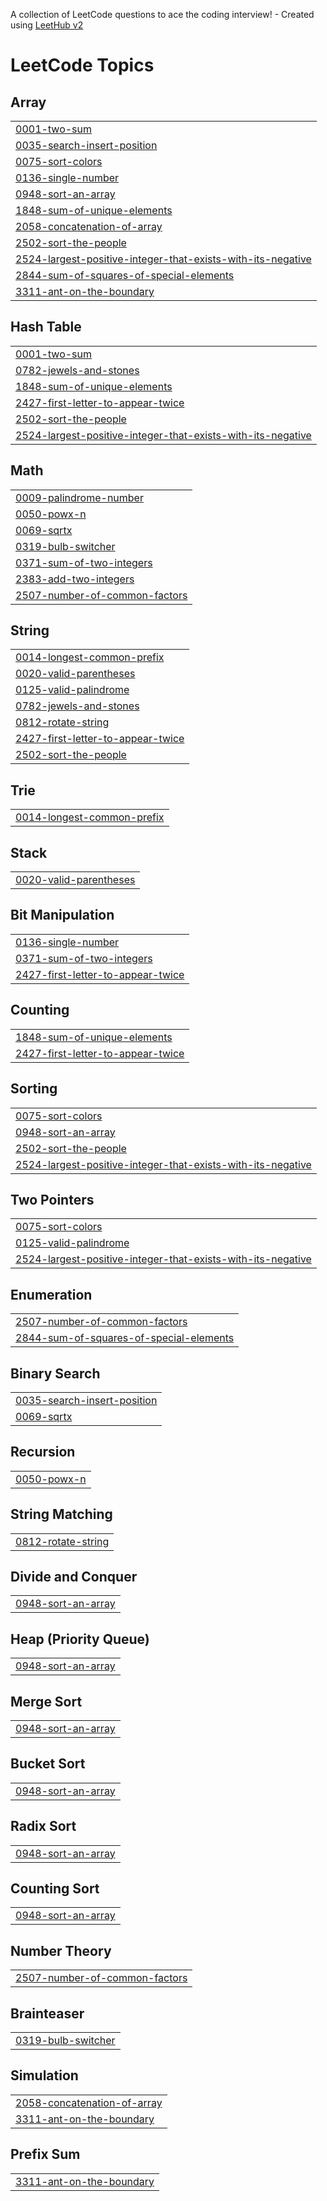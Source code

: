 A collection of LeetCode questions to ace the coding interview! - Created using [LeetHub v2](https://github.com/arunbhardwaj/LeetHub-2.0)
<!---LeetCode Topics Start-->
# LeetCode Topics
## Array
|  |
| ------- |
| [0001-two-sum](https://github.com/sidhasamad/Leetcode-solutions/tree/master/0001-two-sum) |
| [0035-search-insert-position](https://github.com/sidhasamad/Leetcode-solutions/tree/master/0035-search-insert-position) |
| [0075-sort-colors](https://github.com/sidhasamad/Leetcode-solutions/tree/master/0075-sort-colors) |
| [0136-single-number](https://github.com/sidhasamad/Leetcode-solutions/tree/master/0136-single-number) |
| [0948-sort-an-array](https://github.com/sidhasamad/Leetcode-solutions/tree/master/0948-sort-an-array) |
| [1848-sum-of-unique-elements](https://github.com/sidhasamad/Leetcode-solutions/tree/master/1848-sum-of-unique-elements) |
| [2058-concatenation-of-array](https://github.com/sidhasamad/Leetcode-solutions/tree/master/2058-concatenation-of-array) |
| [2502-sort-the-people](https://github.com/sidhasamad/Leetcode-solutions/tree/master/2502-sort-the-people) |
| [2524-largest-positive-integer-that-exists-with-its-negative](https://github.com/sidhasamad/Leetcode-solutions/tree/master/2524-largest-positive-integer-that-exists-with-its-negative) |
| [2844-sum-of-squares-of-special-elements](https://github.com/sidhasamad/Leetcode-solutions/tree/master/2844-sum-of-squares-of-special-elements) |
| [3311-ant-on-the-boundary](https://github.com/sidhasamad/Leetcode-solutions/tree/master/3311-ant-on-the-boundary) |
## Hash Table
|  |
| ------- |
| [0001-two-sum](https://github.com/sidhasamad/Leetcode-solutions/tree/master/0001-two-sum) |
| [0782-jewels-and-stones](https://github.com/sidhasamad/Leetcode-solutions/tree/master/0782-jewels-and-stones) |
| [1848-sum-of-unique-elements](https://github.com/sidhasamad/Leetcode-solutions/tree/master/1848-sum-of-unique-elements) |
| [2427-first-letter-to-appear-twice](https://github.com/sidhasamad/Leetcode-solutions/tree/master/2427-first-letter-to-appear-twice) |
| [2502-sort-the-people](https://github.com/sidhasamad/Leetcode-solutions/tree/master/2502-sort-the-people) |
| [2524-largest-positive-integer-that-exists-with-its-negative](https://github.com/sidhasamad/Leetcode-solutions/tree/master/2524-largest-positive-integer-that-exists-with-its-negative) |
## Math
|  |
| ------- |
| [0009-palindrome-number](https://github.com/sidhasamad/Leetcode-solutions/tree/master/0009-palindrome-number) |
| [0050-powx-n](https://github.com/sidhasamad/Leetcode-solutions/tree/master/0050-powx-n) |
| [0069-sqrtx](https://github.com/sidhasamad/Leetcode-solutions/tree/master/0069-sqrtx) |
| [0319-bulb-switcher](https://github.com/sidhasamad/Leetcode-solutions/tree/master/0319-bulb-switcher) |
| [0371-sum-of-two-integers](https://github.com/sidhasamad/Leetcode-solutions/tree/master/0371-sum-of-two-integers) |
| [2383-add-two-integers](https://github.com/sidhasamad/Leetcode-solutions/tree/master/2383-add-two-integers) |
| [2507-number-of-common-factors](https://github.com/sidhasamad/Leetcode-solutions/tree/master/2507-number-of-common-factors) |
## String
|  |
| ------- |
| [0014-longest-common-prefix](https://github.com/sidhasamad/Leetcode-solutions/tree/master/0014-longest-common-prefix) |
| [0020-valid-parentheses](https://github.com/sidhasamad/Leetcode-solutions/tree/master/0020-valid-parentheses) |
| [0125-valid-palindrome](https://github.com/sidhasamad/Leetcode-solutions/tree/master/0125-valid-palindrome) |
| [0782-jewels-and-stones](https://github.com/sidhasamad/Leetcode-solutions/tree/master/0782-jewels-and-stones) |
| [0812-rotate-string](https://github.com/sidhasamad/Leetcode-solutions/tree/master/0812-rotate-string) |
| [2427-first-letter-to-appear-twice](https://github.com/sidhasamad/Leetcode-solutions/tree/master/2427-first-letter-to-appear-twice) |
| [2502-sort-the-people](https://github.com/sidhasamad/Leetcode-solutions/tree/master/2502-sort-the-people) |
## Trie
|  |
| ------- |
| [0014-longest-common-prefix](https://github.com/sidhasamad/Leetcode-solutions/tree/master/0014-longest-common-prefix) |
## Stack
|  |
| ------- |
| [0020-valid-parentheses](https://github.com/sidhasamad/Leetcode-solutions/tree/master/0020-valid-parentheses) |
## Bit Manipulation
|  |
| ------- |
| [0136-single-number](https://github.com/sidhasamad/Leetcode-solutions/tree/master/0136-single-number) |
| [0371-sum-of-two-integers](https://github.com/sidhasamad/Leetcode-solutions/tree/master/0371-sum-of-two-integers) |
| [2427-first-letter-to-appear-twice](https://github.com/sidhasamad/Leetcode-solutions/tree/master/2427-first-letter-to-appear-twice) |
## Counting
|  |
| ------- |
| [1848-sum-of-unique-elements](https://github.com/sidhasamad/Leetcode-solutions/tree/master/1848-sum-of-unique-elements) |
| [2427-first-letter-to-appear-twice](https://github.com/sidhasamad/Leetcode-solutions/tree/master/2427-first-letter-to-appear-twice) |
## Sorting
|  |
| ------- |
| [0075-sort-colors](https://github.com/sidhasamad/Leetcode-solutions/tree/master/0075-sort-colors) |
| [0948-sort-an-array](https://github.com/sidhasamad/Leetcode-solutions/tree/master/0948-sort-an-array) |
| [2502-sort-the-people](https://github.com/sidhasamad/Leetcode-solutions/tree/master/2502-sort-the-people) |
| [2524-largest-positive-integer-that-exists-with-its-negative](https://github.com/sidhasamad/Leetcode-solutions/tree/master/2524-largest-positive-integer-that-exists-with-its-negative) |
## Two Pointers
|  |
| ------- |
| [0075-sort-colors](https://github.com/sidhasamad/Leetcode-solutions/tree/master/0075-sort-colors) |
| [0125-valid-palindrome](https://github.com/sidhasamad/Leetcode-solutions/tree/master/0125-valid-palindrome) |
| [2524-largest-positive-integer-that-exists-with-its-negative](https://github.com/sidhasamad/Leetcode-solutions/tree/master/2524-largest-positive-integer-that-exists-with-its-negative) |
## Enumeration
|  |
| ------- |
| [2507-number-of-common-factors](https://github.com/sidhasamad/Leetcode-solutions/tree/master/2507-number-of-common-factors) |
| [2844-sum-of-squares-of-special-elements](https://github.com/sidhasamad/Leetcode-solutions/tree/master/2844-sum-of-squares-of-special-elements) |
## Binary Search
|  |
| ------- |
| [0035-search-insert-position](https://github.com/sidhasamad/Leetcode-solutions/tree/master/0035-search-insert-position) |
| [0069-sqrtx](https://github.com/sidhasamad/Leetcode-solutions/tree/master/0069-sqrtx) |
## Recursion
|  |
| ------- |
| [0050-powx-n](https://github.com/sidhasamad/Leetcode-solutions/tree/master/0050-powx-n) |
## String Matching
|  |
| ------- |
| [0812-rotate-string](https://github.com/sidhasamad/Leetcode-solutions/tree/master/0812-rotate-string) |
## Divide and Conquer
|  |
| ------- |
| [0948-sort-an-array](https://github.com/sidhasamad/Leetcode-solutions/tree/master/0948-sort-an-array) |
## Heap (Priority Queue)
|  |
| ------- |
| [0948-sort-an-array](https://github.com/sidhasamad/Leetcode-solutions/tree/master/0948-sort-an-array) |
## Merge Sort
|  |
| ------- |
| [0948-sort-an-array](https://github.com/sidhasamad/Leetcode-solutions/tree/master/0948-sort-an-array) |
## Bucket Sort
|  |
| ------- |
| [0948-sort-an-array](https://github.com/sidhasamad/Leetcode-solutions/tree/master/0948-sort-an-array) |
## Radix Sort
|  |
| ------- |
| [0948-sort-an-array](https://github.com/sidhasamad/Leetcode-solutions/tree/master/0948-sort-an-array) |
## Counting Sort
|  |
| ------- |
| [0948-sort-an-array](https://github.com/sidhasamad/Leetcode-solutions/tree/master/0948-sort-an-array) |
## Number Theory
|  |
| ------- |
| [2507-number-of-common-factors](https://github.com/sidhasamad/Leetcode-solutions/tree/master/2507-number-of-common-factors) |
## Brainteaser
|  |
| ------- |
| [0319-bulb-switcher](https://github.com/sidhasamad/Leetcode-solutions/tree/master/0319-bulb-switcher) |
## Simulation
|  |
| ------- |
| [2058-concatenation-of-array](https://github.com/sidhasamad/Leetcode-solutions/tree/master/2058-concatenation-of-array) |
| [3311-ant-on-the-boundary](https://github.com/sidhasamad/Leetcode-solutions/tree/master/3311-ant-on-the-boundary) |
## Prefix Sum
|  |
| ------- |
| [3311-ant-on-the-boundary](https://github.com/sidhasamad/Leetcode-solutions/tree/master/3311-ant-on-the-boundary) |
<!---LeetCode Topics End-->